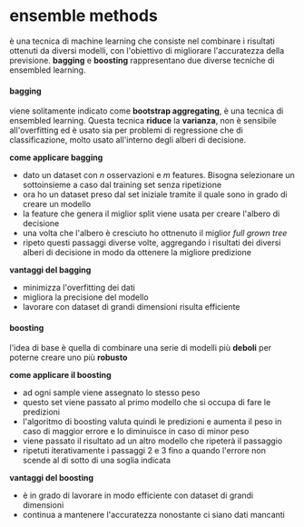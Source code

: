 # ensemble methods
è una tecnica di machine learning che consiste nel combinare i risultati ottenuti da diversi modelli, con l'obiettivo di migliorare l'accuratezza della previsione.
**bagging** e **boosting** rappresentano due diverse tecniche di ensembled learning.

#### bagging
viene solitamente indicato come **bootstrap aggregating**, è una tecnica di ensembled learning. Questa tecnica **riduce** la **varianza**, non è sensibile all'overfitting ed è usato sia per problemi di regressione che di classificazione, molto usato all'interno degli alberi di decisione.

**come applicare bagging**
- dato un dataset con $n$ osservazioni e $m$ features. Bisogna selezionare un sottoinsieme a caso dal training set senza ripetizione
- ora ho un dataset preso dal set iniziale tramite il quale sono in grado di creare un modello
- la feature che genera il miglior split viene usata per creare l'albero di decisione
- una volta che l'albero è cresciuto ho ottnenuto il miglior *full grown tree*
- ripeto questi passaggi diverse volte, aggregando i risultati dei diversi alberi di decisione in modo da ottenere la migliore predizione

**vantaggi del bagging**
- minimizza l'overfitting dei dati
- migliora la precisione del modello
- lavorare con dataset di grandi dimensioni risulta efficiente

#### boosting
l'idea di base è quella di combinare una serie di modelli più **deboli** per poterne creare uno più **robusto**

**come applicare il boosting**
- ad ogni sample viene assegnato lo stesso peso
- questo set viene passato al primo modello che si occupa di fare le predizioni
- l'algoritmo di boosting valuta quindi le predizioni e aumenta il peso in caso di maggior errore e lo diminuisce in caso di minor peso
- viene passato il risultato ad un altro modello che ripeterà il passaggio
- ripetuti iterativamente i passaggi 2 e 3 fino a quando l'errore non scende al di sotto di una soglia indicata

**vantaggi del boosting**
- è in grado di lavorare in modo efficiente con dataset di grandi dimensioni
- continua a mantenere l'accuratezza nonostante ci siano dati mancanti